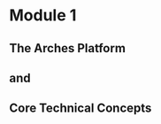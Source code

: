 <!-- sectionTitle: Module 1: The Arches Platform -->

# Module 1
## The Arches Platform
## and
## Core Technical Concepts
